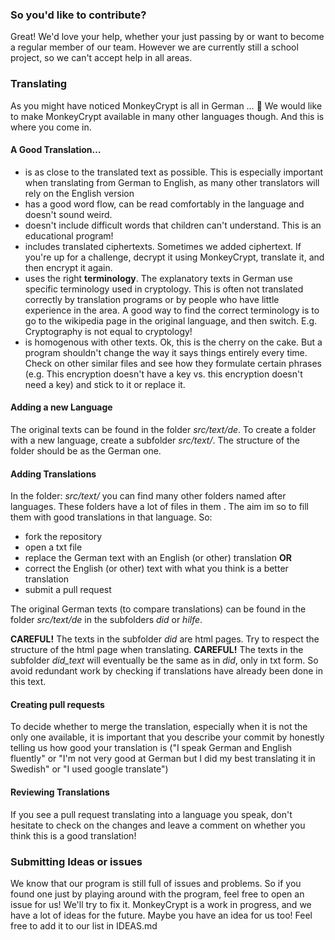 ### So you'd like to contribute?
Great! We'd love your help, whether your just passing by or want to become a regular member of our team. However we are currently still a school project, so we can't accept help in all areas.
### Translating
As you might have noticed MonkeyCrypt is all in German … :beers: We would like to make MonkeyCrypt available in many other languages though. And this is where you come in.

#### A Good Translation…
+ is as close to the translated text as possible. This is especially important when translating from German to English, as many other translators will rely on the English version
+ has a good word flow, can be read comfortably in the language and doesn't sound weird.
+ doesn't include difficult words that children can't understand. This is an educational program!
+ includes translated ciphertexts. Sometimes we added ciphertext. If you're up for a challenge, decrypt it using MonkeyCrypt, translate it, and then encrypt it again.
+ uses the right **terminology**. The explanatory texts in German use specific terminology used in cryptology. This is often not translated correctly by translation programs or by people who have little experience in the area. A good way to find the correct terminology is to go to the wikipedia page in the original language, and then switch. E.g. Cryptography is not equal to cryptology!
+ is homogenous with other texts. Ok, this is the cherry on the cake. But a program shouldn't change the way it says things entirely every time. Check on other similar files and see how they formulate certain phrases (e.g. This encryption doesn't have a key vs. this encryption doesn't need a key) and stick to it or replace it.

#### Adding a new Language

The original texts can be found in the folder *src/text/de*. To create a folder with a new language, create a subfolder *src/text/<your language>*. The structure of the folder should be as the German one.
  
#### Adding Translations

In the folder:
*src/text/*
you can find many other folders named after languages. These folders have a lot of files in them . The aim im so to fill them with good translations in that language.
So:
+ fork the repository
+ open a txt file
+ replace the German text with an English (or other) translation **OR**
+ correct the English (or other) text with what you think is a better translation
+ submit a pull request

The original German texts (to compare translations) can be found in the folder *src/text/de* in the subfolders *did* or *hilfe*.

**CAREFUL!** The texts in the subfolder *did* are html pages. Try to respect the structure of the html page when translating.
**CAREFUL!** The texts in the subfolder *did_text* will eventually be the same as in *did*, only in txt form. So avoid redundant work by checking if translations have already been done in this text.

#### Creating pull requests
To decide whether to merge the translation, especially when it is not the only one available, it is important that you describe your commit by honestly telling us how good your translation is
("I speak German and English fluently" or "I'm not very good at German but I did my best translating it in Swedish" or "I used google translate")

#### Reviewing Translations
If you see a pull request translating into a language you speak, don't hesitate to check on the changes and leave a comment on whether you think this is a good translation!

### Submitting Ideas or issues
We know that our program is still full of issues and problems. So if you found one just by playing around with the program, feel free to open an issue for us! We'll try to fix it.
MonkeyCrypt is a work in progress, and we have a lot of ideas for the future. Maybe you have an idea for us too! Feel free to add it to our list in IDEAS.md
